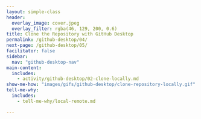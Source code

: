 ```yaml
---
layout: simple-class
header:
  overlay_image: cover.jpeg
  overlay_filter: rgba(46, 129, 200, 0.6)
title: Clone the Repository with GitHub Desktop
permalink: /github-desktop/04/
next-page: /github-desktop/05/
facilitator: false
sidebar:
  nav: "github-desktop-nav"
main-content:
  includes:
    - activity/github-desktop/02-clone-locally.md
show-me-how: "images/gifs/github-desktop/clone-repository-locally.gif"
tell-me-why:
  includes:
    - tell-me-why/local-remote.md

---
```

